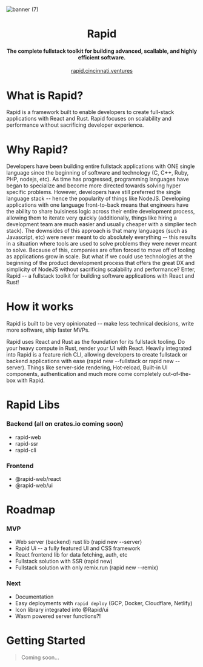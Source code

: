 ![banner (7)](https://user-images.githubusercontent.com/68653294/218370294-a4bcaef6-087c-489e-8748-0b2eea0fcb90.jpg)

<h1 align='center'>Rapid</h1>
<h4 align='center'>The complete fullstack toolkit for building advanced, scallable, and highly efficient software.</h4>
<div align='center'>
<a href='https://rapid.cincinnati.ventures/' target='_blank'>rapid.cincinnati.ventures</a>
</div>

# What is Rapid?

Rapid is a framework built to enable developers to create full-stack applications with React and Rust. Rapid focuses on scalability and performance without sacrificing developer experience.

# Why Rapid?

Developers have been building entire fullstack applications with ONE single language since the beginning of software and technology (C, C++, Ruby, PHP, nodejs, etc). As time has progressed, programming languages have began to specialize and become more directed towards solving hyper specific problems. However, developers have still preferred the single language stack -- hence the popularity of things like NodeJS. Developing applications with one language front-to-back means that engineers have the ability to share buisiness logic across their entire development process, allowing them to iterate very quickly (additionally, things like hiring a development team are much easier and usually cheaper with a simplier tech stack). The downsides of this approach is that many languages (such as Javascript, etc) were never meant to do absolutely everything -- this results in a situation where tools are used to solve problems they were never meant to solve. Because of this, companies are often forced to move off of tooling as applications grow in scale. But what if we could use technologies at the beginning of the product development process that offers the great DX and simplicity of NodeJS without sacrificing scalability and performance? Enter, Rapid -- a fullstack toolkit for building software applications with React and Rust!

# How it works

Rapid is built to be very opinionated -- make less technical decisions, write more software, ship faster MVPs.

Rapid uses React and Rust as the foundation for its fullstack tooling. Do your heavy compute in Rust, render your UI with React. Heavily integrated into Rapid is a feature rich CLI, allowing developers to create fullstack or backend applications with ease (rapid new --fullstack or rapid new --server). Things like server-side rendering, Hot-reload, Built-in UI components, authentication and much more come completely out-of-the-box with Rapid.

# Rapid Libs

### Backend (all on crates.io coming soon)

-   rapid-web
-   rapid-ssr
-   rapid-cli

### Frontend

-   @rapid-web/react
-   @rapid-web/ui

# Roadmap

### MVP

-   Web server (backend) rust lib (rapid new --server)
-   Rapid Ui -- a fully featured UI and CSS framework
-   React frontend lib for data fetching, auth, etc
-   Fullstack solution with SSR (rapid new)
-   Fullstack solution with only remix.run (rapid new --remix)

### Next

-   Documentation
-   Easy deployments with `rapid deploy` (GCP, Docker, Cloudflare, Netlify)
-   Icon library integrated into @Rapid/ui
-   Wasm powered server functions?!

# Getting Started
> Coming soon...
